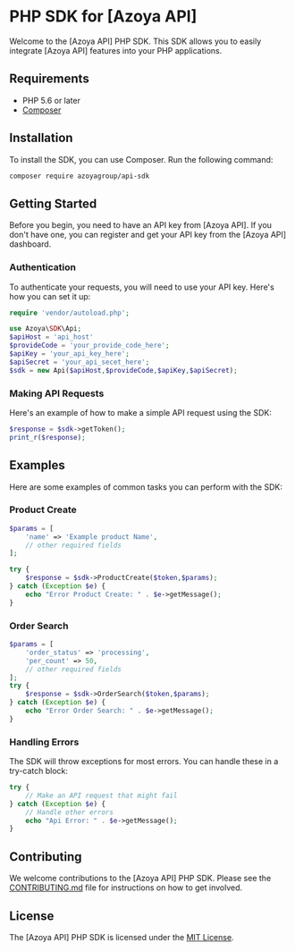 # PHP SDK for [Azoya API]

Welcome to the [Azoya API] PHP SDK. This SDK allows you to easily integrate [Azoya API] features into your PHP applications.

## Requirements

- PHP 5.6 or later
- [Composer](https://getcomposer.org/)

## Installation

To install the SDK, you can use Composer. Run the following command:

```bash
composer require azoyagroup/api-sdk
```

## Getting Started

Before you begin, you need to have an API key from [Azoya API]. If you don't have one, you can register and get your API key from the [Azoya API] dashboard.

### Authentication

To authenticate your requests, you will need to use your API key. Here's how you can set it up:

```php
require 'vendor/autoload.php';

use Azoya\SDK\Api;
$apiHost = 'api_host'
$provideCode = 'your_provide_code_here';
$apiKey = 'your_api_key_here';
$apiSecret = 'your_api_secet_here';
$sdk = new Api($apiHost,$provideCode,$apiKey,$apiSecret);
```

### Making API Requests

Here's an example of how to make a simple API request using the SDK:

```php
$response = $sdk->getToken();
print_r($response);
```

## Examples

Here are some examples of common tasks you can perform with the SDK:

### Product Create

```php
$params = [
    'name' => 'Example product Name',
    // other required fields
];

try {
    $response = $sdk->ProductCreate($token,$params);
} catch (Exception $e) {
    echo "Error Product Create: " . $e->getMessage();
}
```

### Order Search

```php
$params = [
    'order_status' => 'processing',
    'per_count' => 50,
    // other required fields
];
try {
    $response = $sdk->OrderSearch($token,$params);
} catch (Exception $e) {
    echo "Error Order Search: " . $e->getMessage();
}
```

### Handling Errors

The SDK will throw exceptions for most errors. You can handle these in a try-catch block:

```php
try {
    // Make an API request that might fail
} catch (Exception $e) {
    // Handle other errors
    echo "Api Error: " . $e->getMessage();
}
```

## Contributing

We welcome contributions to the [Azoya API] PHP SDK. Please see the [CONTRIBUTING.md](CONTRIBUTING.md) file for instructions on how to get involved.

## License

The [Azoya API] PHP SDK is licensed under the [MIT License](LICENSE).

